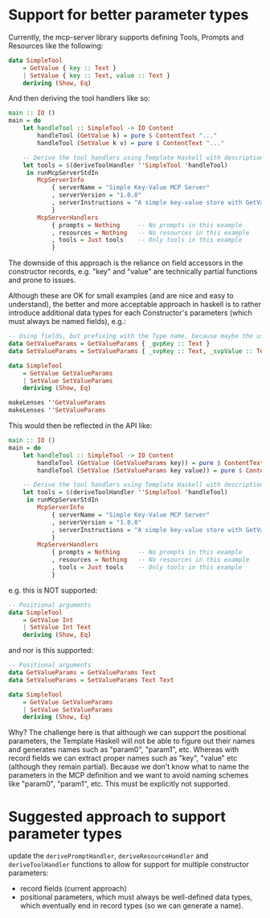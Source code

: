 # Support for better parameter types

Currently, the mcp-server library supports defining Tools, Prompts and Resources like the following:

```haskell
data SimpleTool
    = GetValue { key :: Text }
    | SetValue { key :: Text, value :: Text }
    deriving (Show, Eq)
```

And then deriving the tool handlers like so:

```haskell
main :: IO ()
main = do
    let handleTool :: SimpleTool -> IO Content
        handleTool (GetValue k) = pure $ ContentText "..."
        handleTool (SetValue k v) = pure $ ContentText "..."

    -- Derive the tool handlers using Template Haskell with descriptions
    let tools = $(deriveToolHandler ''SimpleTool 'handleTool)
     in runMcpServerStdIn
        McpServerInfo
            { serverName = "Simple Key-Value MCP Server"
            , serverVersion = "1.0.0"
            , serverInstructions = "A simple key-value store with GetValue and SetValue tools"
            }
        McpServerHandlers
            { prompts = Nothing     -- No prompts in this example
            , resources = Nothing   -- No resources in this example
            , tools = Just tools    -- Only tools in this example
            }
```

The downside of this approach is the reliance on field accessors in the constructor records, e.g. "key" and "value" are technically partial functions and prone to issues.

Although these are OK for small examples (and are nice and easy to understand), the better and more acceptable approach in haskell is to rather introduce additional data types for each Constructor's parameters (which must always be named fields), e.g.:

```haskell
-- Using fields, but prefixing with the Type name, because maybe the user wants to use Lenses
data GetValueParams = GetValueParams { _gvpKey :: Text }
data SetValueParams = SetValueParams { _svpKey :: Text, _svpValue :: Text }

data SimpleTool
    = GetValue GetValueParams
    | SetValue SetValueParams
    deriving (Show, Eq)

makeLenses ''GetValueParams
makeLenses ''SetValueParams
```

This would then be reflected in the API like:

```haskell
main :: IO ()
main = do
    let handleTool :: SimpleTool -> IO Content
        handleTool (GetValue (GetValueParams key)) = pure $ ContentText "..."
        handleTool (SetValue (SetValueParams key value)) = pure $ ContentText "..."

    -- Derive the tool handlers using Template Haskell with descriptions
    let tools = $(deriveToolHandler ''SimpleTool 'handleTool)
     in runMcpServerStdIn
        McpServerInfo
            { serverName = "Simple Key-Value MCP Server"
            , serverVersion = "1.0.0"
            , serverInstructions = "A simple key-value store with GetValue and SetValue tools"
            }
        McpServerHandlers
            { prompts = Nothing     -- No prompts in this example
            , resources = Nothing   -- No resources in this example
            , tools = Just tools    -- Only tools in this example
            }
```

e.g. this is NOT supported:

```haskell
-- Positional arguments
data SimpleTool
    = GetValue Int
    | SetValue Int Text
    deriving (Show, Eq)
```

and nor is this supported:

```haskell
-- Positional arguments
data GetValueParams = GetValueParams Text
data SetValueParams = SetValueParams Text Text

data SimpleTool
    = GetValue GetValueParams
    | SetValue SetValueParams
    deriving (Show, Eq)
```

Why? The challenge here is that although we can support the positional parameters, the Template Haskell will not be able to figure out their names and generates names such as "param0", "param1", etc. Whereas with record fields we can extract proper names such as "key", "value" etc (although they remain partial). Because we don't know what to name the parameters in the MCP definition and we want to avoid naming schemes like "param0", "param1", etc. This must be explicitly not supported.

# Suggested approach to support parameter types

update the `derivePromptHandler`, `deriveResourceHandler` and `deriveToolHandler` functions to allow for support for multiple constructor parameters:
- record fields (current approach)
- positional parameters, which must always be well-defined data types, which eventually end in record types (so we can generate a name).



